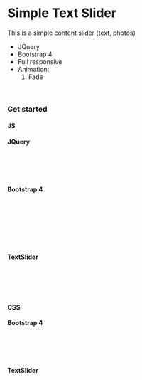 <h1>Simple Text Slider</h1>
<p>This is a simple content slider (text, photos)</p>
<ul>
    <li>JQuery</li>
    <li>Bootstrap 4</li>
    <li>Full responsive</li>
    <li>Animation:
        <ol>
            <li>Fade</li>
        </ol>
    </li>
</ul>
<br>
<h3>Get started</h3>
<h4>JS</h4>
<p><strong>JQuery</strong></p>
<code>
    <script src="https://code.jquery.com/jquery-3.2.1.slim.min.js" integrity="sha384-KJ3o2DKtIkvYIK3UENzmM7KCkRr/rE9/Qpg6aAZGJwFDMVNA/GpGFF93hXpG5KkN" crossorigin="anonymous"></script>
</code>
<br><br>
<p><b>Bootstrap 4</b></p>
<code>
    <script src="https://cdnjs.cloudflare.com/ajax/libs/popper.js/1.12.9/umd/popper.min.js" integrity="sha384-ApNbgh9B+Y1QKtv3Rn7W3mgPxhU9K/ScQsAP7hUibX39j7fakFPskvXusvfa0b4Q" crossorigin="anonymous"></script>
</code>
<br><br>
<code>
    <script src="https://maxcdn.bootstrapcdn.com/bootstrap/4.0.0/js/bootstrap.min.js" integrity="sha384-JZR6Spejh4U02d8jOt6vLEHfe/JQGiRRSQQxSfFWpi1MquVdAyjUar5+76PVCmYl" crossorigin="anonymous"></script>
</code>
<br>
<p><b>TextSlider</b></p>
<code>
    <script src="jquery.textslider.js"></script>
</code>
<br><br>
<h4>CSS</h4>
<p><b>Bootstrap 4</b></p>
<code>
    <link rel="stylesheet" href="https://maxcdn.bootstrapcdn.com/bootstrap/4.0.0/css/bootstrap.min.css" integrity="sha384-Gn5384xqQ1aoWXA+058RXPxPg6fy4IWvTNh0E263XmFcJlSAwiGgFAW/dAiS6JXm" crossorigin="anonymous">
</code>
<br><br>
<p><b>TextSlider</b></p>
<code>
    <link rel="stylesheet" href="demo/css/jquery.textslider.css">
</code>